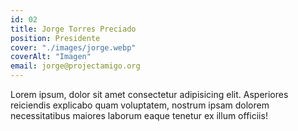 ```yaml
---
id: 02
title: Jorge Torres Preciado
position: Presidente
cover: "./images/jorge.webp"
coverAlt: "Imagen"
email: jorge@projectamigo.org
---
```


Lorem ipsum, dolor sit amet consectetur adipisicing elit. Asperiores
reiciendis explicabo quam voluptatem, nostrum ipsam dolorem necessitatibus
maiores laborum eaque tenetur ex illum officiis!
